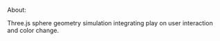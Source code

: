 About: 

Three.js sphere geometry simulation integrating play on user interaction and color change. 
